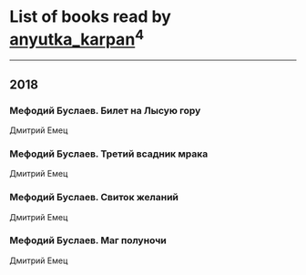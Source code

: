 # List of books read by [anyutka_karpan](http://vk.com/id59793548)<sup>4</sup>
---

## 2018

### Мефодий Буслаев. Билет на Лысую гору
Дмитрий Емец


### Мефодий Буслаев. Третий всадник мрака
Дмитрий Емец


### Мефодий Буслаев. Свиток желаний
Дмитрий Емец


### Мефодий Буслаев. Маг полуночи
Дмитрий Емец



